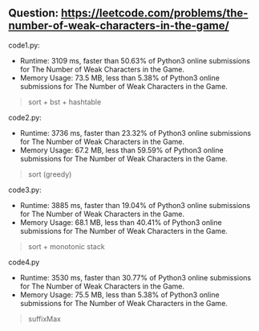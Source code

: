 ## Question: https://leetcode.com/problems/the-number-of-weak-characters-in-the-game/

code1.py:
* Runtime: 3109 ms, faster than 50.63% of Python3 online submissions for The Number of Weak Characters in the Game.
* Memory Usage: 73.5 MB, less than 5.38% of Python3 online submissions for The Number of Weak Characters in the Game.
> sort + bst + hashtable

code2.py:
* Runtime: 3736 ms, faster than 23.32% of Python3 online submissions for The Number of Weak Characters in the Game.
* Memory Usage: 67.2 MB, less than 59.59% of Python3 online submissions for The Number of Weak Characters in the Game.
> sort (greedy)

code3.py:
* Runtime: 3885 ms, faster than 19.04% of Python3 online submissions for The Number of Weak Characters in the Game.
* Memory Usage: 68.1 MB, less than 40.41% of Python3 online submissions for The Number of Weak Characters in the Game.
> sort + monotonic stack

code4.py
* Runtime: 3530 ms, faster than 30.77% of Python3 online submissions for The Number of Weak Characters in the Game.
* Memory Usage: 75.5 MB, less than 5.38% of Python3 online submissions for The Number of Weak Characters in the Game.
> suffixMax